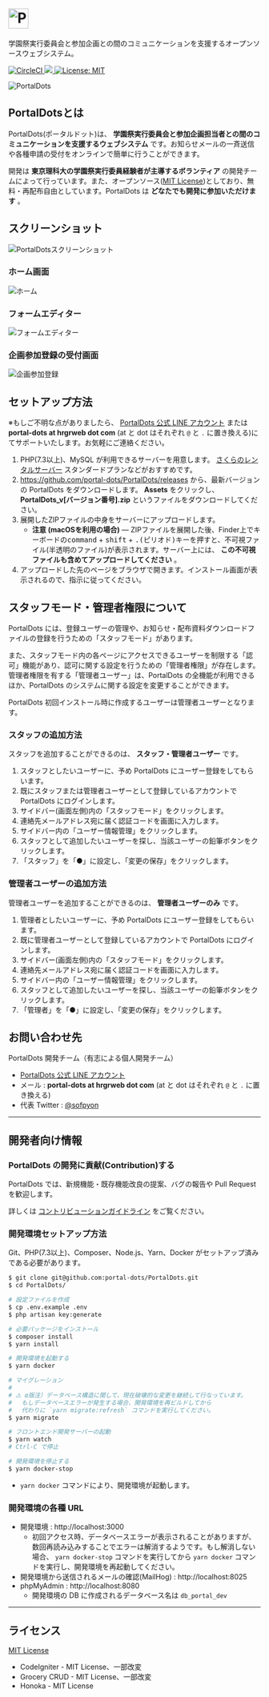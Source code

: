 # <img src="https://raw.githubusercontent.com/portal-dots/PortalDots/master/docs/readme/logo.png" alt="PortalDots" height="40" />
学園祭実行委員会と参加企画との間のコミュニケーションを支援するオープンソースウェブシステム。

<p>
    <a href="https://circleci.com/gh/portal-dots/PortalDots">
        <img src="https://circleci.com/gh/portal-dots/PortalDots.svg?style=svg" alt="CircleCI" />
    </a>
    <a href="https://codecov.io/gh/portal-dots/PortalDots">
        <img src="https://codecov.io/gh/portal-dots/PortalDots/branch/master/graph/badge.svg" />
    </a>
    <a href="https://opensource.org/licenses/MIT">
        <img src="https://img.shields.io/badge/License-MIT-yellow.svg" alt="License: MIT" />
    </a>
</p>

![PortalDots](https://user-images.githubusercontent.com/6687653/83792485-142e1d00-a6d6-11ea-94a6-7fb3f712252a.png)

## PortalDotsとは
PortalDots(ポータルドット)は、 **学園祭実行委員会と参加企画担当者との間のコミュニケーションを支援するウェブシステム** です。お知らせメールの一斉送信や各種申請の受付をオンラインで簡単に行うことができます。

開発は **東京理科大の学園祭実行委員経験者が主導するボランティア** の開発チームによって行っています。また、オープンソース([MIT License](https://github.com/portal-dots/PortalDots/blob/master/LICENSE))としており、無料・再配布自由としています。PortalDots は **どなたでも開発に参加いただけます** 。

## スクリーンショット
![PortalDotsスクリーンショット](https://raw.githubusercontent.com/portal-dots/PortalDots/master/docs/readme/main_screenshot.png)

### ホーム画面
![ホーム](https://raw.githubusercontent.com/portal-dots/PortalDots/master/docs/readme/screenshot_home.png)

### フォームエディター
![フォームエディター](https://raw.githubusercontent.com/portal-dots/PortalDots/master/docs/readme/screenshot_form_editor.png)

### 企画参加登録の受付画面
![企画参加登録](https://raw.githubusercontent.com/portal-dots/PortalDots/master/docs/readme/screenshot_circle_register.png)

## セットアップ方法
※もしご不明な点がありましたら、 [PortalDots 公式 LINE アカウント](https://lin.ee/aeee9s9) または **portal-dots at hrgrweb dot com** (at と dot はそれぞれ `@` と `.` に置き換える)にてサポートいたします。お気軽にご連絡ください。

1. PHP(7.3以上)、MySQL が利用できるサーバーを用意します。 [さくらのレンタルサーバー](https://www.sakura.ne.jp/) スタンダードプランなどがおすすめです。
1. https://github.com/portal-dots/PortalDots/releases から、最新バージョンの PortalDots をダウンロードします。 **Assets** をクリックし、 **PortalDots_v[バージョン番号].zip** というファイルをダウンロードしてください。
1. 展開したZIPファイルの中身をサーバーにアップロードします。
    - **注意 (macOSを利用の場合)** — ZIPファイルを展開した後、Finder上でキーボードの<kbd>command</kbd> + <kbd>shift</kbd> + <kbd>.(ピリオド)</kbd>キーを押すと、不可視ファイル(半透明のファイル)が表示されます。サーバー上には、 **この不可視ファイルも含めてアップロードしてください** 。
1. アップロードした先のページをブラウザで開きます。インストール画面が表示されるので、指示に従ってください。

## スタッフモード・管理者権限について
PortalDots には、登録ユーザーの管理や、お知らせ・配布資料ダウンロードファイルの登録を行うための「スタッフモード」があります。

また、スタッフモード内の各ページにアクセスできるユーザーを制限する「認可」機能があり、認可に関する設定を行うための「管理者権限」が存在します。管理者権限を有する「管理者ユーザー」は、PortalDots の全機能が利用できるほか、PortalDots のシステムに関する設定を変更することができます。

PortalDots 初回インストール時に作成するユーザーは管理者ユーザーとなります。

### スタッフの追加方法
スタッフを追加することができるのは、 **スタッフ・管理者ユーザー** です。

1. スタッフとしたいユーザーに、予め PortalDots にユーザー登録をしてもらいます。
1. 既にスタッフまたは管理者ユーザーとして登録しているアカウントで PortalDots にログインします。
1. サイドバー(画面左側)内の「スタッフモード」をクリックします。
1. 連絡先メールアドレス宛に届く認証コードを画面に入力します。
1. サイドバー内の「ユーザー情報管理」をクリックします。
1. スタッフとして追加したいユーザーを探し、当該ユーザーの鉛筆ボタンをクリックします。
1. 「スタッフ」を「●」に設定し、「変更の保存」をクリックします。

### 管理者ユーザーの追加方法
管理者ユーザーを追加することができるのは、 **管理者ユーザーのみ** です。

1. 管理者としたいユーザーに、予め PortalDots にユーザー登録をしてもらいます。
1. 既に管理者ユーザーとして登録しているアカウントで PortalDots にログインします。
1. サイドバー(画面左側)内の「スタッフモード」をクリックします。
1. 連絡先メールアドレス宛に届く認証コードを画面に入力します。
1. サイドバー内の「ユーザー情報管理」をクリックします。
1. スタッフとして追加したいユーザーを探し、当該ユーザーの鉛筆ボタンをクリックします。
1. 「管理者」を「●」に設定し、「変更の保存」をクリックします。

## お問い合わせ先
PortalDots 開発チーム（有志による個人開発チーム）

- [PortalDots 公式 LINE アカウント](https://lin.ee/aeee9s9)
- メール : **portal-dots at hrgrweb dot com** (at と dot はそれぞれ `@` と `.` に置き換える)
- 代表 Twitter : [@sofpyon](https://twitter.com/sofpyon)

-----

## 開発者向け情報
### PortalDots の開発に貢献(Contribution)する
PortalDots では、新規機能・既存機能改良の提案、バグの報告や Pull Request を歓迎します。

詳しくは [コントリビューションガイドライン](https://github.com/portal-dots/PortalDots/blob/master/CONTRIBUTING.md) をご覧ください。

### 開発環境セットアップ方法
Git、PHP(7.3以上)、Composer、Node.js、Yarn、Docker がセットアップ済みである必要があります。

```bash
$ git clone git@github.com:portal-dots/PortalDots.git
$ cd PortalDots/

# 設定ファイルを作成
$ cp .env.example .env
$ php artisan key:generate

# 必要パッケージをインストール
$ composer install
$ yarn install

# 開発環境を起動する
$ yarn docker

# マイグレーション
#
# ⚠️ α版注）データベース構造に関して、現在破壊的な変更を継続して行なっています。
# 　もしデータベースエラーが発生する場合、開発環境を再ビルドしてから
# 　代わりに `yarn migrate:refresh` コマンドを実行してください。
$ yarn migrate

# フロントエンド開発サーバーの起動
$ yarn watch
# Ctrl-C で停止

# 開発環境を停止する
$ yarn docker-stop
```

- `yarn docker` コマンドにより、開発環境が起動します。

### 開発環境の各種 URL
- 開発環境 : http://localhost:3000
    - 初回アクセス時、データベースエラーが表示されることがありますが、数回再読み込みすることでエラーは解消するようです。もし解消しない場合、 `yarn docker-stop` コマンドを実行してから `yarn docker` コマンドを実行し、開発環境を再起動してください。
- 開発環境から送信されるメールの確認(MailHog) : http://localhost:8025
- phpMyAdmin : http://localhost:8080
    - 開発環境の DB に作成されるデータベース名は `db_portal_dev`

-----

## ライセンス
[MIT License](https://github.com/portal-dots/PortalDots/blob/master/LICENSE)

- CodeIgniter - MIT License、一部改変
- Grocery CRUD - MIT License、一部改変
- Honoka - MIT License
